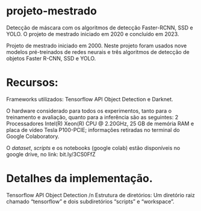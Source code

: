 # projeto-mestrado
Detecção de máscara com os algoritmos de detecção Faster-RCNN, SSD e YOLO. O projeto de mestrado iniciado em 2020 e concluído em 2023.

Projeto de mestrado iniciado em 2000. Neste projeto foram usados nove modelos pré-treinados de redes neurais e três algoritmos de detecção de objetos Faster R-CNN, SSD e YOLO.

# Recursos:
Frameworks utilizados: Tensorflow API Object Detection e Darknet.

O hardware considerado para todos os experimentos, tanto para o treinamento e avaliação, quanto para a inferência são as seguintes: 2 Processadores Intel(R) Xeon(R) CPU @ 2.20GHz, 25 GB de memória RAM e placa de vídeo Tesla P100-PCIE; informações retiradas no terminal do Google Colaboratory.

O _dataset_, _scripts_ e os notebooks (google colab) estão disponíveis no google drive, no link: bit.ly/3CS0FfZ

# Detalhes da implementação.

Tensorflow API Object Detection /n
Estrutura de diretórios:
Um diretório raiz chamado “tensorflow” e dois subdiretórios “scripts” e  “workspace”.





